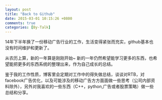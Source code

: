 ```yaml
---
layout: post
title: "Back to Github"
date: 2015-03-01 10:15:26 +0800
comments: true
categories: [By-Talk]
---
```


14年下半年换了一份移动广告行业的工作，生活变得紧张而充实，github基本也没有时间维护和更新了。

从农历上算，新的一年算是刚刚开始~ 新的一年仍然希望能学习更多的东西，也希望能把更多的东西系统的整理出来，作为自己成长的总结。

鉴于我的工作性质，博客里会定期对工作中的得失做总结，谈谈对RTB，对facebook广告优化，以及可能涉及的移动广告方方面面做一些思考（公司内部资料除外），另外对我喜欢的一些东西（C++，python,广告或者股票策略）做一些总结和分享。

